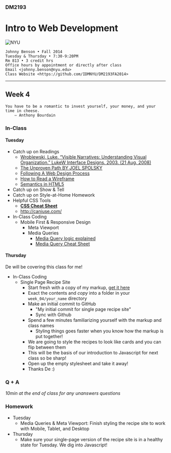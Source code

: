 ### DM2193

# Intro to Web Development

![NYU](http://j-hnnybens-n.com/capture/imami.png)

    Johnny Benson • Fall 2014
    Tuesday & Thursday • 7:30-9:20PM
    Rm 813 • 3 credit hrs
    Office hours by appointment or directly after class
    Email <johnny.benson@nyu.edu>
    Class Website <https://github.com/IDMNYU/DM2193FA2014>

---

## Week 4

    You have to be a romantic to invest yourself, your money, and your time in cheese.
        — Anthony Bourdain

### In-Class

#### Tuesday
* Catch up on Readings
  * [Wroblewski, Luke. “Visible Narratives: Understanding Visual Organization.” LukeW Interface Designs. 2003. (21 Aug. 2008)](http://www.lukew.com/resources/articles/visible_narratives.html)
  * [The Unproven Path BY JOEL SPOLSKY](http://www.inc.com/magazine/20081101/how-hard-could-it-be-the-unproven-path.html)
  * [Following A Web Design Process](http://www.smashingmagazine.com/2011/06/22/following-a-web-design-process)
  * [How to Read a Wireframe](http://blog.fuzzymath.com/wp-content/uploads/2011/07/Fuzzy-Math-How-to-read-a-wireframe.pdf)
  * [Semantics in HTML5](http://alistapart.com/article/semanticsinhtml5)
* Catch up on Show & Tell
* Catch up on Style-at-Home Homework
* Helpful CSS Tools
  * **[CSS Cheat Sheet](http://coding.smashingmagazine.com/wp-content/uploads/images/css3-cheat-sheet/css3-cheat-sheet.pdf)**
  * http://caniuse.com/
* In-Class Coding
  * Mobile First & Responsive Design
    * Meta Viewport
    * Media Queries
      * [Media Query logic explained](http://css-tricks.com/logic-in-media-queries)
      * [Media Query Cheat Sheet](http://mac-blog.org.ua/css-3-media-queries-cheat-sheet)


#### Thursday

De will be covering this class for me!

* In-Class Coding
  * Single Page Recipe Site
    * Start fresh with a copy of my markup, [get it here](https://github.com/IDMNYU/DM2193FA2014/raw/master/week_04/johnny/recipe_app.zip)
    * Exact the contents and *copy* into a folder in your `week_04/your_name` directory
    * Make an initial commit to GitHub
      * "My initial commit for single page recipe site"
      * Sync with Github
    * Spend a few minutes familiarizing yourself with the markup and class names
      * Styling things goes faster when you know how the markup is put together!
    * We are going to style the recipes to look like cards and you can flip between them
    * This will be the basis of our introduction to Javascript for next class so be sharp!
    * Open up the empty stylesheet and take it away!
    * Thanks De :)

### Q + A
*10min at the end of class for any unanswers questions*

### Homework
* Tuesday
  * Media Queries & Meta Viewport: Finish styling the recipe site to work with Mobile, Tablet, and Desktop
* Thursday
  * Make sure your single-page version of the recipe site is in a healthy state for Tuesday. We dig into Javascript!
